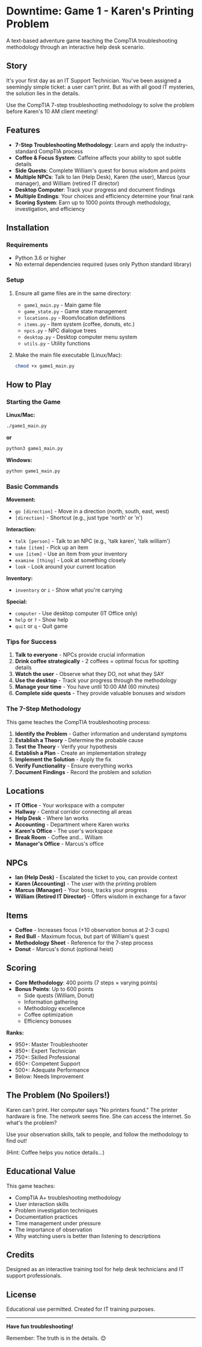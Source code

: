 # Downtime: Game 1 - Karen's Printing Problem

A text-based adventure game teaching the CompTIA troubleshooting methodology through an interactive help desk scenario.

## Story

It's your first day as an IT Support Technician. You've been assigned a seemingly simple ticket: a user can't print. But as with all good IT mysteries, the solution lies in the details. 

Use the CompTIA 7-step troubleshooting methodology to solve the problem before Karen's 10 AM client meeting!

## Features

- **7-Step Troubleshooting Methodology**: Learn and apply the industry-standard CompTIA process
- **Coffee & Focus System**: Caffeine affects your ability to spot subtle details
- **Side Quests**: Complete William's quest for bonus wisdom and points
- **Multiple NPCs**: Talk to Ian (Help Desk), Karen (the user), Marcus (your manager), and William (retired IT director)
- **Desktop Computer**: Track your progress and document findings
- **Multiple Endings**: Your choices and efficiency determine your final rank
- **Scoring System**: Earn up to 1000 points through methodology, investigation, and efficiency

## Installation

### Requirements
- Python 3.6 or higher
- No external dependencies required (uses only Python standard library)

### Setup
1. Ensure all game files are in the same directory:
   - `game1_main.py` - Main game file
   - `game_state.py` - Game state management
   - `locations.py` - Room/location definitions
   - `items.py` - Item system (coffee, donuts, etc.)
   - `npcs.py` - NPC dialogue trees
   - `desktop.py` - Desktop computer menu system
   - `utils.py` - Utility functions

2. Make the main file executable (Linux/Mac):
   ```bash
   chmod +x game1_main.py
   ```

## How to Play

### Starting the Game

**Linux/Mac:**
```bash
./game1_main.py
```

**or**

```bash
python3 game1_main.py
```

**Windows:**
```cmd
python game1_main.py
```

### Basic Commands

**Movement:**
- `go [direction]` - Move in a direction (north, south, east, west)
- `[direction]` - Shortcut (e.g., just type 'north' or 'n')

**Interaction:**
- `talk [person]` - Talk to an NPC (e.g., 'talk karen', 'talk william')
- `take [item]` - Pick up an item
- `use [item]` - Use an item from your inventory
- `examine [thing]` - Look at something closely
- `look` - Look around your current location

**Inventory:**
- `inventory` or `i` - Show what you're carrying

**Special:**
- `computer` - Use desktop computer (IT Office only)
- `help` or `?` - Show help
- `quit` or `q` - Quit game

### Tips for Success

1. **Talk to everyone** - NPCs provide crucial information
2. **Drink coffee strategically** - 2 coffees = optimal focus for spotting details
3. **Watch the user** - Observe what they DO, not what they SAY
4. **Use the desktop** - Track your progress through the methodology
5. **Manage your time** - You have until 10:00 AM (60 minutes)
6. **Complete side quests** - They provide valuable bonuses and wisdom

### The 7-Step Methodology

This game teaches the CompTIA troubleshooting process:

1. **Identify the Problem** - Gather information and understand symptoms
2. **Establish a Theory** - Determine the probable cause
3. **Test the Theory** - Verify your hypothesis
4. **Establish a Plan** - Create an implementation strategy
5. **Implement the Solution** - Apply the fix
6. **Verify Functionality** - Ensure everything works
7. **Document Findings** - Record the problem and solution

## Locations

- **IT Office** - Your workspace with a computer
- **Hallway** - Central corridor connecting all areas
- **Help Desk** - Where Ian works
- **Accounting** - Department where Karen works
- **Karen's Office** - The user's workspace
- **Break Room** - Coffee and... William
- **Manager's Office** - Marcus's office

## NPCs

- **Ian (Help Desk)** - Escalated the ticket to you, can provide context
- **Karen (Accounting)** - The user with the printing problem
- **Marcus (Manager)** - Your boss, tracks your progress
- **William (Retired IT Director)** - Offers wisdom in exchange for a favor

## Items

- **Coffee** - Increases focus (+10 observation bonus at 2-3 cups)
- **Red Bull** - Maximum focus, but part of William's quest
- **Methodology Sheet** - Reference for the 7-step process
- **Donut** - Marcus's donut (optional heist)

## Scoring

- **Core Methodology**: 400 points (7 steps × varying points)
- **Bonus Points**: Up to 600 points
  - Side quests (William, Donut)
  - Information gathering
  - Methodology excellence
  - Coffee optimization
  - Efficiency bonuses

**Ranks:**
- 950+: Master Troubleshooter
- 850+: Expert Technician
- 750+: Skilled Professional
- 650+: Competent Support
- 500+: Adequate Performance
- Below: Needs Improvement

## The Problem (No Spoilers!)

Karen can't print. Her computer says "No printers found." The printer hardware is fine. The network seems fine. She can access the internet. So what's the problem?

Use your observation skills, talk to people, and follow the methodology to find out!

(Hint: Coffee helps you notice details...)

## Educational Value

This game teaches:
- CompTIA A+ troubleshooting methodology
- User interaction skills
- Problem investigation techniques
- Documentation practices
- Time management under pressure
- The importance of observation
- Why watching users is better than listening to descriptions

## Credits

Designed as an interactive training tool for help desk technicians and IT support professionals.

## License

Educational use permitted. Created for IT training purposes.

---

**Have fun troubleshooting!** 

Remember: The truth is in the details. 😊
